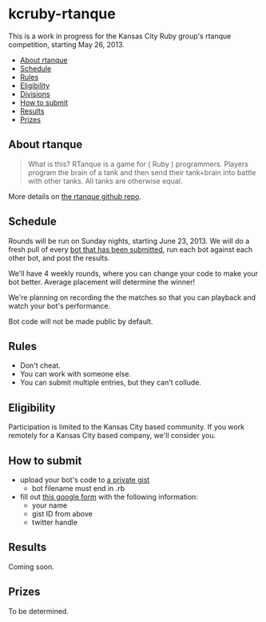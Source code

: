 kcruby-rtanque
==============

This is a work in progress for the Kansas City Ruby group's rtanque competition, starting May 26, 2013.

 * [About rtanque](#about-rtanque)
 * [Schedule](#schedule)
 * [Rules](#rules)
 * [Eligibility](#eligibility)
 * [Divisions](#divisions)
 * [How to submit](#how-to-submit)
 * [Results](#results)
 * [Prizes](#prizes)

About rtanque
-------------

> What is this? RTanque is a game for ( Ruby ) programmers. Players program the brain of a tank and then send their tank+brain into battle with other tanks. All tanks are otherwise equal.

More details on [the rtanque github repo](https://github.com/awilliams/RTanque).

Schedule
-------------

Rounds will be run on Sunday nights, starting June 23, 2013.  We will do a fresh pull of every [bot that has been submitted](#how-to-submit), run each bot against each other bot, and post the results.

We'll have 4 weekly rounds, where you can change your code to make your bot better. Average placement will determine the winner!

We're planning on recording the the matches so that you can playback and watch your bot's performance.  

Bot code will not be made public by default.

Rules
-------------

 * Don't cheat.
 * You can work with someone else.
 * You can submit multiple entries, but they can't collude.

Eligibility
-------------

Participation is limited to the Kansas City based community.  If you work remotely for a Kansas City based company, we'll consider you.  


How to submit
-------------

* upload your bot's code to [a private gist](https://gist.github.com)
  * bot filename must end in .rb
* fill out [this google form](http://bit.ly/2013-kcruby-rtanque-signup) with the following information:
  * your name
  * gist ID from above
  * twitter handle

Results
-------------
Coming soon.

Prizes
-------------
To be determined.



 
